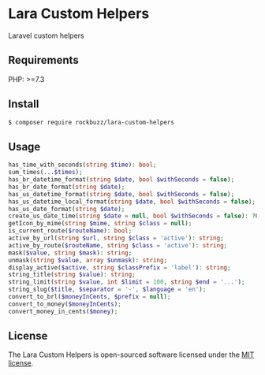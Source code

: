 # Lara Custom Helpers

Laravel custom helpers

## Requirements

PHP: >=7.3

## Install

```bash
$ composer require rockbuzz/lara-custom-helpers
```

## Usage
```php
has_time_with_seconds(string $time): bool;
sum_times(...$times);
has_br_datetime_format(string $date, bool $withSeconds = false);
has_br_date_format(string $date);
has_us_datetime_format(string $date, bool $withSeconds = false);
has_us_datetime_local_format(string $date, bool $withSeconds = false);
has_us_date_format(string $date);
create_us_date_time(string $date = null, bool $withSeconds = false): ?Carbon;
getIcon_by_mime(string $mime, string $class = null);
is_current_route($routeName): bool;
active_by_url(string $url, string $class = 'active'): string;
active_by_route($routeName, string $class = 'active'): string;
mask($value, string $mask): string;
unmask(string $value, array $unmask): string;
display_active($active, string $classPrefix = 'label'): string;
string_title(string $value): string;
string_limit(string $value, int $limit = 100, string $end = '...');
string_slug($title, $separator = '-', $language = 'en');
convert_to_brl($moneyInCents, $prefix = null);
convert_to_money($moneyInCents);
convert_money_in_cents($money);
```

## License

The Lara Custom Helpers is open-sourced software licensed under the [MIT license](https://opensource.org/licenses/MIT).
